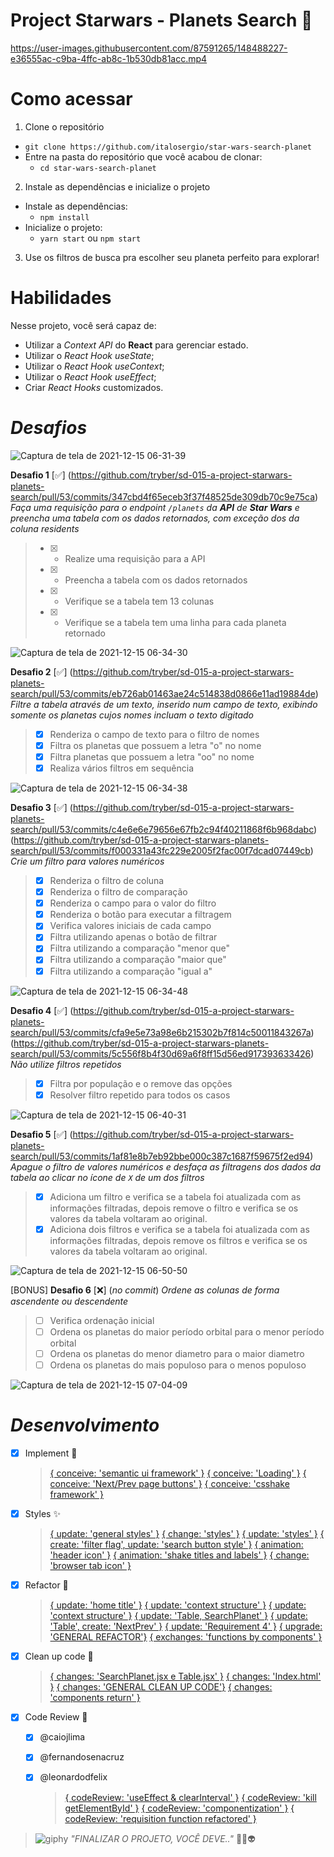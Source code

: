 # Project Starwars - Planets Search :milky_way:
https://user-images.githubusercontent.com/87591265/148488227-e36555ac-c9ba-4ffc-ab8c-1b530db81acc.mp4
# Como acessar

1. Clone o repositório
  * `git clone https://github.com/italosergio/star-wars-search-planet`
  * Entre na pasta do repositório que você acabou de clonar:
    * `cd star-wars-search-planet`

2. Instale as dependências e inicialize o projeto
  * Instale as dependências:
    * `npm install`
  * Inicialize o projeto:
    * `yarn start` ou `npm start`

3. Use os filtros de busca pra escolher seu planeta perfeito para explorar!
# Habilidades

Nesse projeto, você será capaz de:

* Utilizar a _Context API_ do **React** para gerenciar estado.
* Utilizar o _React Hook useState_;
* Utilizar o _React Hook useContext_;
* Utilizar o _React Hook useEffect_;
* Criar _React Hooks_ customizados.

# **_Desafios_**
![Captura de tela de 2021-12-15 06-31-39](https://user-images.githubusercontent.com/87591265/146160874-6a9c1805-192f-46ea-be92-d5d6abb376ab.png)

**Desafio 1** [✅] (https://github.com/tryber/sd-015-a-project-starwars-planets-search/pull/53/commits/347cbd4f65eceb3f37f48525de309db70c9e75ca)
_Faça uma requisição para o endpoint `/planets` da **API** de **Star Wars** e preencha uma tabela com os dados retornados, com exceção dos da coluna residents_
  >- [x] - Realize uma requisição para a API
  >- [x] - Preencha a tabela com os dados retornados
  >- [x] - Verifique se a tabela tem 13 colunas
  >- [x] - Verifique se a tabela tem uma linha para cada planeta retornado

![Captura de tela de 2021-12-15 06-34-30](https://user-images.githubusercontent.com/87591265/146161242-f570f5ff-a1c2-4cc2-9520-47b0dc7b3a95.png)

**Desafio 2** [✅] (https://github.com/tryber/sd-015-a-project-starwars-planets-search/pull/53/commits/eb726ab01463ae24c514838d0866e11ad19884de)
_Filtre a tabela através de um texto, inserido num campo de texto, exibindo somente os planetas cujos nomes incluam o texto digitado_
  >- [x] Renderiza o campo de texto para o filtro de nomes
  >- [x] Filtra os planetas que possuem a letra "o" no nome
  >- [x] Filtra planetas que possuem a letra "oo" no nome
  >- [x] Realiza vários filtros em sequência

![Captura de tela de 2021-12-15 06-34-38](https://user-images.githubusercontent.com/87591265/146161299-17952b15-6b1f-4b74-9155-e25d86dfa498.png)

**Desafio 3** [✅] (https://github.com/tryber/sd-015-a-project-starwars-planets-search/pull/53/commits/c4e6e6e79656e67fb2c94f40211868f6b968dabc) (https://github.com/tryber/sd-015-a-project-starwars-planets-search/pull/53/commits/f000331a43fc229e2005f2fac00f7dcad07449cb)
_Crie um filtro para valores numéricos_
  >- [x] Renderiza o filtro de coluna
  >- [x] Renderiza o filtro de comparação
  >- [x] Renderiza o campo para o valor do filtro
  >- [x] Renderiza o botão para executar a filtragem
  >- [x] Verifica valores iniciais de cada campo
  >- [x] Filtra utilizando apenas o botão de filtrar
  >- [x] Filtra utilizando a comparação "menor que"
  >- [x] Filtra utilizando a comparação "maior que"
  >- [x] Filtra utilizando a comparação "igual a"

![Captura de tela de 2021-12-15 06-34-48](https://user-images.githubusercontent.com/87591265/146161332-eb503bca-adad-4407-804b-8d8b871a606c.png)

**Desafio 4** [✅] (https://github.com/tryber/sd-015-a-project-starwars-planets-search/pull/53/commits/cfa9e5e73a98e6b215302b7f814c50011843267a) (https://github.com/tryber/sd-015-a-project-starwars-planets-search/pull/53/commits/5c556f8b4f30d69a6f8ff15d56ed917393633426)
_Não utilize filtros repetidos_
  >- [x] Filtra por população e o remove das opções
  >- [x] Resolver filtro repetido para todos os casos 

![Captura de tela de 2021-12-15 06-40-31](https://user-images.githubusercontent.com/87591265/146162104-052c3913-ac67-4e89-bc8a-cfb734a56683.png)

**Desafio 5** [✅] (https://github.com/tryber/sd-015-a-project-starwars-planets-search/pull/53/commits/1af81e8b7eb92bbe000c387c1687f59675f2ed94)
_Apague o filtro de valores numéricos e desfaça as filtragens dos dados da tabela ao clicar no ícone de `X` de um dos filtros_
  >- [x] Adiciona um filtro e verifica se a tabela foi atualizada com as informações filtradas, depois remove o filtro e verifica se os valores da tabela voltaram ao original.
  >- [x] Adiciona dois filtros e verifica se a tabela foi atualizada com as informações filtradas, depois remove os filtros e verifica se os valores da tabela voltaram ao original.

![Captura de tela de 2021-12-15 06-50-50](https://user-images.githubusercontent.com/87591265/146163823-d576080e-d13d-43e2-ba67-1e3cbd384bf9.png)

[BONUS] **Desafio 6** [❌] (_no commit_)
_Ordene as colunas de forma ascendente ou descendente_
>- [ ] Verifica ordenação inicial
>- [ ] Ordena os planetas do maior período orbital para o menor período orbital
>- [ ] Ordena os planetas do menor diametro para o maior diametro
>- [ ] Ordena os planetas do mais populoso para o menos populoso

![Captura de tela de 2021-12-15 07-04-09](https://user-images.githubusercontent.com/87591265/146166122-aac06dee-266a-4695-b806-1f4a465a1e77.png)

# **_Desenvolvimento_**

- [x] Implement 🦾
  > [{ conceive: 'semantic ui framework' }](https://github.com/tryber/sd-015-a-project-starwars-planets-search/pull/53/commits/c4e6e6e79656e67fb2c94f40211868f6b968dabc)
  [{ conceive: 'Loading' }](https://github.com/tryber/sd-015-a-project-starwars-planets-search/pull/53/commits/c982c19959cdf507ee2befa7be18b8a7d6e4c9ff)
  [{ conceive: 'Next/Prev page buttons' }](https://github.com/tryber/sd-015-a-project-starwars-planets-search/pull/53/commits/dc7c7367ea233563fe3d8dab05c46f2fbc614d58)
  [{ conceive: 'csshake framework' }](https://github.com/tryber/sd-015-a-project-starwars-planets-search/pull/53/commits/5dc920b08508a945200d7d76ff69b035c8d2982e)

- [x] Styles ✨
  >[{ update: 'general styles' }](https://github.com/tryber/sd-015-a-project-starwars-planets-search/pull/53/commits/c4e6e6e79656e67fb2c94f40211868f6b968dabc)
  [{ change: 'styles' }](https://github.com/tryber/sd-015-a-project-starwars-planets-search/pull/53/commits/3f6b0ae1f5f9e61946fe132e3d72abf7a9699c38)
  [{ update: 'styles' }](https://github.com/tryber/sd-015-a-project-starwars-planets-search/pull/53/commits/c22675b23ee7d4ccff814c5f27247c0352d61aac)
  [{ create: 'filter flag',  update: 'search button style' }](https://github.com/tryber/sd-015-a-project-starwars-planets-search/pull/53/commits/44482d9e8b46525c487e3d79bf944214ea5b1f7c)
  [{ animation: 'header icon' }](https://github.com/tryber/sd-015-a-project-starwars-planets-search/pull/53/commits/cf2ad1ade119635d7513aeba6bc1cfb2286e8df8)
  [{ animation: 'shake titles and labels' }](https://github.com/tryber/sd-015-a-project-starwars-planets-search/pull/53/commits/5dc920b08508a945200d7d76ff69b035c8d2982e)
  [{ change: 'browser tab icon' }](https://github.com/tryber/sd-015-a-project-starwars-planets-search/pull/53/commits/5dc920b08508a945200d7d76ff69b035c8d2982e)

- [x] Refactor 🧬
  >[{ update: 'home title' }](https://github.com/tryber/sd-015-a-project-starwars-planets-search/pull/53/commits/73bfa3839169e79ac4dd63a9ed66d3d1c2db3dbd)
[{ update: 'context structure' }](https://github.com/tryber/sd-015-a-project-starwars-planets-search/pull/53/commits/499690f2e2a7fd1c155b7f53f748e5c8b4c75c51)
[{ update: 'context structure' }](https://github.com/tryber/sd-015-a-project-starwars-planets-search/pull/53/commits/7642cb33ffb5ab79b37b31c98f0d5a4f4651f6b1)
[{ update: 'Table, SearchPlanet' }](https://github.com/tryber/sd-015-a-project-starwars-planets-search/pull/53/commits/c4e6e6e79656e67fb2c94f40211868f6b968dabc)
[{ update: 'Table', create: 'NextPrev' }](https://github.com/tryber/sd-015-a-project-starwars-planets-search/pull/53/commits/0b182fefb864478d988654ef70306349c4ad93da)
[{ update: 'Requirement 4' }](https://github.com/tryber/sd-015-a-project-starwars-planets-search/pull/53/commits/5c556f8b4f30d69a6f8ff15d56ed917393633426)
[{ upgrade: 'GENERAL REFACTOR'}](https://github.com/tryber/sd-015-a-project-starwars-planets-search/pull/53/commits/86baab6397ef3aa51f18c2c6608c4f6c4f6ead05)
[{ exchanges: 'functions by components' }](https://github.com/tryber/sd-015-a-project-starwars-planets-search/pull/53/commits/f1c2a129b22dbaf37349a3ae671a524a29fd11b1)

- [x] Clean up code  🧹
  >[{ changes: 'SearchPlanet.jsx e Table.jsx' }](https://github.com/tryber/sd-015-a-project-starwars-planets-search/pull/53/commits/3b3f72d95916b8c4b6e788e76ee98997ebf8ebab)
[{ changes: 'Index.html' }](https://github.com/tryber/sd-015-a-project-starwars-planets-search/pull/53/commits/5dc920b08508a945200d7d76ff69b035c8d2982e)
[{ changes: 'GENERAL CLEAN UP CODE'}](https://github.com/tryber/sd-015-a-project-starwars-planets-search/pull/53/commits/86baab6397ef3aa51f18c2c6608c4f6c4f6ead05)
[{ changes: 'components return' }](https://github.com/tryber/sd-015-a-project-starwars-planets-search/pull/53/commits/512407d7f96c4c1fa03db55c3fba550f19b23584)

- [x] Code Review 🔎
  - [x] @caiojlima 
  - [x] @fernandosenacruz 
  - [x] @leonardodfelix
    >[{ codeReview: 'useEffect & clearInterval' }](https://github.com/tryber/sd-015-a-project-starwars-planets-search/pull/53/commits/cecaa5ebfcac02ff23eed1d1bdc6ff4b609b487f)
    [{ codeReview: 'kill getElementById' }](https://github.com/tryber/sd-015-a-project-starwars-planets-search/pull/53/commits/18623f79277e9a4f20fcc7c009b11d6d2bc559d7)
    [{ codeReview: 'componentization' }](https://github.com/tryber/sd-015-a-project-starwars-planets-search/pull/53/commits/f1c2a129b22dbaf37349a3ae671a524a29fd11b1)
    [{ codeReview: 'requisition function refactored' }](https://github.com/tryber/sd-015-a-project-starwars-planets-search/pull/53/commits/7f536a86b70ecda80c92e6d385053c642ef1d870)
 

> ![giphy](https://user-images.githubusercontent.com/87591265/146157482-a2fd807c-52ef-4956-90be-d86f1576ccd9.gif)
_"FINALIZAR O PROJETO, VOCÊ DEVE.."_  🖖🏼👽
